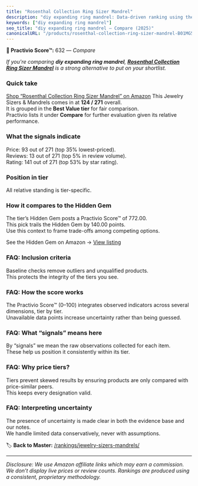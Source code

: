 ```yaml
---
title: "Rosenthal Collection Ring Sizer Mandrel"
description: "diy expanding ring mandrel: Data-driven ranking using the Practivio Score™. Positioned by quality, value, demand, findability, momentum."
keywords: ["diy expanding ring mandrel"]
seo_title: "diy expanding ring mandrel — Compare (2025)"
canonicalURL: "/products/rosenthal-collection-ring-sizer-mandrel-B01MG5HOEO/"
---
```


**🛒 Practivio Score™:** 632 — _Compare_


*If you're comparing **diy expanding ring mandrel**, **[Rosenthal Collection Ring Sizer Mandrel](https://www.amazon.com/dp/B01MG5HOEO?tag=practivio-20)** is a strong alternative to put on your shortlist.*
### Quick take
[Shop “Rosenthal Collection Ring Sizer Mandrel” on Amazon](https://www.amazon.com/dp/B01MG5HOEO?tag=practivio-20)
This Jewelry Sizers & Mandrels comes in at **124 / 271** overall.  
It is grouped in the **Best Value tier** for fair comparison.  
Practivio lists it under **Compare** for further evaluation given its relative performance.

### What the signals indicate
Price: 93 out of 271 (top 35% lowest-priced).  
Reviews: 13 out of 271 (top 5% in review volume).  
Rating: 141 out of 271 (top 53% by star rating).  

### Position in tier
All relative standing is tier-specific.

### How it compares to the Hidden Gem
The tier’s Hidden Gem posts a Practivio Score™ of 772.00.  
This pick trails the Hidden Gem by 140.00 points.  
Use this context to frame trade-offs among competing options.  

See the Hidden Gem on Amazon → [View listing](https://www.amazon.com/dp/B0757JLTY7?tag=practivio-20)

### FAQ: Inclusion criteria
Baseline checks remove outliers and unqualified products.  
This protects the integrity of the tiers you see.

### FAQ: How the score works
The Practivio Score™ (0–100) integrates observed indicators across several dimensions, tier by tier.  
Unavailable data points increase uncertainty rather than being guessed.

### FAQ: What “signals” means here
By “signals” we mean the raw observations collected for each item.  
These help us position it consistently within its tier.

### FAQ: Why price tiers?
Tiers prevent skewed results by ensuring products are only compared with price-similar peers.  
This keeps every designation valid.

### FAQ: Interpreting uncertainty
The presence of uncertainty is made clear in both the evidence base and our notes.  
We handle limited data conservatively, never with assumptions.

<!-- Missing template for Compare/CompareWithinPriceClass -->


🏷️ **Back to Master:** [/rankings/jewelry-sizers-mandrels/](/rankings/jewelry-sizers-mandrels/)

---
_Disclosure: We use Amazon affiliate links which may earn a commission. We don’t display live prices or review counts. Rankings are produced using a consistent, proprietary methodology._
